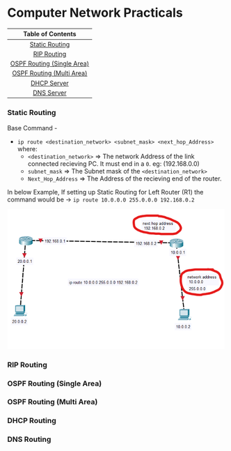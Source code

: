 # Computer Network Practicals

| Table of Contents |
| :--: |
| [Static Routing](#static-routing) |
| [RIP Routing](#rip-routing) |
| [OSPF Routing (Single Area)](#ospf-routing-single-area) |
| [OSPF Routing (Multi Area)](#ospf-routing-multi-area) |
| [DHCP Server](#dhcp-routing) |
| [DNS Server](#dns-routing) |

### Static Routing

Base Command - 
- `ip route <destination_network> <subnet_mask> <next_hop_Address>`
    where: 
    - `<destination_network>` => The network Address of the link connected recieving PC. It must end in a `0`. eg: (192.168.0.0)
    - `subnet_mask` => The Subnet mask of the `<destination_network>`
    - `Next_Hop_Address` => The Address of the recieving end of the router.

In below Example, If setting up Static Routing for Left Router (R1) the command would be -> `ip route 10.0.0.0 255.0.0.0 192.168.0.2`

<img src="./Assets/Static Routing.png" width="500px"></img>

### RIP Routing
### OSPF Routing (Single Area)
### OSPF Routing (Multi Area)
### DHCP Routing
### DNS Routing